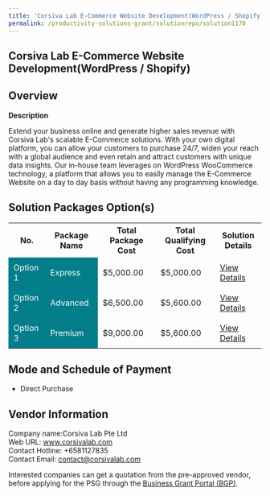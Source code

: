 ```yaml
---
title: 'Corsiva Lab E-Commerce Website Development(WordPress / Shopify)'
permalink: /productivity-solutions-grant/solutionrepo/solution1170
---
```


## Corsiva Lab E-Commerce Website Development(WordPress / Shopify)

## Overview

**Description**

Extend your business online and generate higher sales revenue with Corsiva Lab's scalable E-Commerce solutions. With your own digital platform, you can allow your customers to purchase 24/7, widen your reach with a global audience and even retain and attract customers with unique data insights. Our in-house team leverages on WordPress WooCommerce technology, a platform that allows you to easily manage the E-Commerce Website on a day to day basis without having any programming knowledge.

## Solution Packages Option(s)

<table>
<tr>
<th><b>No.</b></th>
<th><b>Package Name</b></th>
<th><b>Total Package Cost</b></th>
<th><b>Total Qualifying Cost</b></th>
<th><b>Solution Details</b></th>
</tr>
<tr>
<td style='padding: 10px; background-color: #037E8A; color: #FFFFFF;'>Option 1</td>
<td style='padding: 10px; background-color: #037E8A; color: #FFFFFF;'>Express </td>
<td style='padding: 10px;'>$5,000.00</td>
<td style='padding: 10px;'>$5,000.00</td>
<td style='padding: 10px;'><a href='/images/psg/Corsiva_Lab_ECommerce_Website_Development_WordPress_Shopify_Desensitised_Annex3_Part1.pdf' target='_blank'>View Details</a></td>
</tr>
<tr>
<td style='padding: 10px; background-color: #037E8A; color: #FFFFFF;'>Option 2</td>
<td style='padding: 10px; background-color: #037E8A; color: #FFFFFF;'>Advanced</td>
<td style='padding: 10px;'>$6,500.00</td>
<td style='padding: 10px;'>$5,600.00</td>
<td style='padding: 10px;'><a href='/images/psg/Corsiva_Lab_ECommerce_Website_Development_WordPress_Shopify_Desensitised_Annex3_Part2.pdf' target='_blank'>View Details</a></td>
</tr>
<tr>
<td style='padding: 10px; background-color: #037E8A; color: #FFFFFF;'>Option 3</td>
<td style='padding: 10px; background-color: #037E8A; color: #FFFFFF;'>Premium</td>
<td style='padding: 10px;'>$9,000.00</td>
<td style='padding: 10px;'>$5,600.00</td>
<td style='padding: 10px;'><a href='/images/psg/Corsiva_Lab_ECommerce_Website_Development_WordPress_Shopify_Desensitised_Annex3_Part3.pdf' target='_blank'>View Details</a></td>
</tr>
</table>

## Mode and Schedule of Payment

 - Direct Purchase

## Vendor Information

 Company name:Corsiva Lab Pte Ltd<br>Web URL: www.corsivalab.com <br>Contact Hotline: +6581127835 <br>Contact Email: contact@corsivalab.com 

Interested companies can get a quotation from the pre-approved vendor, before applying for the PSG through the <a href='https://www.businessgrants.gov.sg/' target='_blank' rel='noopener'>Business Grant Portal (BGP)</a>.

<script src="/jquery/resize-tables.js"></script>
